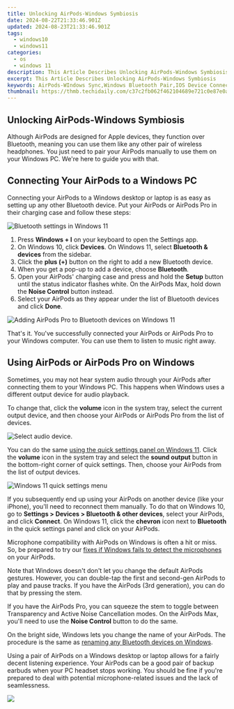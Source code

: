 ```yaml
---
title: Unlocking AirPods-Windows Symbiosis
date: 2024-08-22T21:33:46.901Z
updated: 2024-08-23T21:33:46.901Z
tags:
  - windows10
  - windows11
categories:
  - os
  - windows 11
description: This Article Describes Unlocking AirPods-Windows Symbiosis
excerpt: This Article Describes Unlocking AirPods-Windows Symbiosis
keywords: AirPods-WIndows Sync,Windows Bluetooth Pair,IOS Device Connect,WIndows Audio Access,Hands-Free Music Playback,Seamless Earbud Integration,Ears & OS Linkup
thumbnail: https://thmb.techidaily.com/c37c2fb062f462104689e721c0e87e0aafa96193ea307f1d985a6b0808b35c37.jpg
---
```


## Unlocking AirPods-Windows Symbiosis

 Although AirPods are designed for Apple devices, they function over Bluetooth, meaning you can use them like any other pair of wireless headphones. You just need to pair your AirPods manually to use them on your Windows PC. We're here to guide you with that.

## Connecting Your AirPods to a Windows PC

 Connecting your AirPods to a Windows desktop or laptop is as easy as setting up any other Bluetooth device. Put your AirPods or AirPods Pro in their charging case and follow these steps:

![Bluetooth settings in Windows 11](https://static1.makeuseofimages.com/wordpress/wp-content/uploads/2024/02/bluetooth-settings-in-windows-11.png)

1. Press **Windows + I** on your keyboard to open the Settings app.
2. On Windows 10, click **Devices**. On Windows 11, select **Bluetooth & devices** from the sidebar.
3. Click the **plus (+)** button on the right to add a new Bluetooth device.
4. When you get a pop-up to add a device, choose **Bluetooth**.
5. Open your AirPods' charging case and press and hold the **Setup** button until the status indicator flashes white. On the AirPods Max, hold down the **Noise Control** button instead.
6. Select your AirPods as they appear under the list of Bluetooth devices and click **Done**.

![Adding AirPods Pro to Bluetooth devices on Windows 11](https://static1.makeuseofimages.com/wordpress/wp-content/uploads/2024/02/adding-airpods-pro-to-bluetooth-devices-on-windows-11.png)

 That's it. You've successfully connected your AirPods or AirPods Pro to your Windows computer. You can use them to listen to music right away.

## Using AirPods or AirPods Pro on Windows

 Sometimes, you may not hear system audio through your AirPods after connecting them to your Windows PC. This happens when Windows uses a different output device for audio playback.

 To change that, click the **volume** icon in the system tray, select the current output device, and then choose your AirPods or AirPods Pro from the list of devices.

![Select audio device.](https://static1.makeuseofimages.com/wordpress/wp-content/uploads/2021/04/7-view-audio-devices.png)

 You can do the same [using the quick settings panel on Windows 11](https://www.makeuseof.com/use-quick-settings-on-windows-11/). Click the **volume** icon in the system tray and select the **sound output** button in the bottom-right corner of quick settings. Then, choose your AirPods from the list of output devices.

![Windows 11 quick settings menu](https://static1.makeuseofimages.com/wordpress/wp-content/uploads/2024/02/windows-11-quick-settings-menu-1.png)

 If you subsequently end up using your AirPods on another device (like your iPhone), you'll need to reconnect them manually. To do that on Windows 10, go to **Settings > Devices > Bluetooth & other devices**, select your AirPods, and click **Connect**. On Windows 11, click the **chevron** icon next to **Bluetooth** in the quick settings panel and click on your AirPods.

 Microphone compatibility with AirPods on Windows is often a hit or miss. So, be prepared to try our [fixes if Windows fails to detect the microphones](http://www.makeuseof.com/windows-not-detecting-microphone/) on your AirPods.

 Note that Windows doesn't don't let you change the default AirPods gestures. However, you can double-tap the first and second-gen AirPods to play and pause tracks. If you have the AirPods (3rd generation), you can do that by pressing the stem.

 If you have the AirPods Pro, you can squeeze the stem to toggle between Transparency and Active Noise Cancellation modes. On the AirPods Max, you'll need to use the **Noise Control** button to do the same.

 On the bright side, Windows lets you change the name of your AirPods. The procedure is the same as [renaming any Bluetooth devices on Windows](https://www.makeuseof.com/windows-11-rename-bluetooth-devices/).

 Using a pair of AirPods on a Windows desktop or laptop allows for a fairly decent listening experience. Your AirPods can be a good pair of backup earbuds when your PC headset stops working. You should be fine if you're prepared to deal with potential microphone-related issues and the lack of seamlessness.



<ins class="adsbygoogle"
      style="display:block"
      data-ad-client="ca-pub-7571918770474297"
      data-ad-slot="8358498916"
      data-ad-format="auto"
      data-full-width-responsive="true"></ins>
<!-- affiliate ads begin -->
<a href="https://store.massmailsoftware.com/order/checkout.php?PRODS=1095219&QTY=1&AFFILIATE=108875&CART=1"><img src="https://secure.avangate.com/images/merchant/dc87c13749315c7217cdc4ac692e704c/banera_for_partners-20_%281%29.jpg" border="0"></a>
<!-- affiliate ads end -->